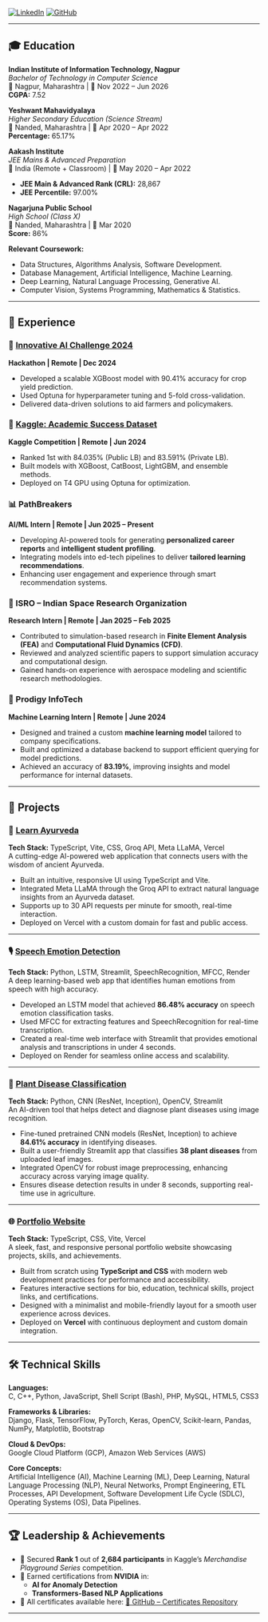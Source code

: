 
[![LinkedIn](https://img.shields.io/badge/LinkedIn-blue?style=flat-square&logo=linkedin&logoColor=white)](https://www.linkedin.com/in/ayush-parwal-797a79255/)
[![GitHub](https://img.shields.io/badge/GitHub-black?style=flat-square&logo=github&logoColor=white)](https://github.com/Ayushparwal)

---

## 🎓 Education

**Indian Institute of Information Technology, Nagpur**  
_Bachelor of Technology in Computer Science_  
📍 Nagpur, Maharashtra | 📅 Nov 2022 – Jun 2026  
**CGPA:** 7.52

**Yeshwant Mahavidyalaya**  
_Higher Secondary Education (Science Stream)_  
📍 Nanded, Maharashtra | 📅 Apr 2020 – Apr 2022  
**Percentage:** 65.17%

**Aakash Institute**  
_JEE Mains & Advanced Preparation_  
📍 India (Remote + Classroom) | 📅 May 2020 – Apr 2022  
- **JEE Main & Advanced Rank (CRL):** 28,867  
- **JEE Percentile:** 97.00%

**Nagarjuna Public School**  
_High School (Class X)_  
📍 Nanded, Maharashtra | 📅 Mar 2020  
**Score:** 86%


**Relevant Coursework:**
- Data Structures, Algorithms Analysis, Software Development.  
- Database Management, Artificial Intelligence, Machine Learning.  
- Deep Learning, Natural Language Processing, Generative AI.  
- Computer Vision, Systems Programming, Mathematics & Statistics.  

---

## 💼 Experience

### 🧠 [Innovative AI Challenge 2024](https://github.com/Ayushparwal/Certificatess/blob/main/Certificates/innovative_ai_challenge.pdf)  
**Hackathon | Remote | Dec 2024**  
- Developed a scalable XGBoost model with 90.41% accuracy for crop yield prediction.  
- Used Optuna for hyperparameter tuning and 5-fold cross-validation.  
- Delivered data-driven solutions to aid farmers and policymakers.

### 🎯 [Kaggle: Academic Success Dataset](https://github.com/Ayushparwal/Certificatess/blob/main/Certificates/kaggle-comp-certificates.png)  
**Kaggle Competition | Remote | Jun 2024**  
- Ranked 1st with 84.035% (Public LB) and 83.591% (Private LB).  
- Built models with XGBoost, CatBoost, LightGBM, and ensemble methods.  
- Deployed on T4 GPU using Optuna for optimization.

### 📊 PathBreakers  
**AI/ML Intern | Remote | Jun 2025 – Present**  
- Developing AI-powered tools for generating **personalized career reports** and **intelligent student profiling**.  
- Integrating models into ed-tech pipelines to deliver **tailored learning recommendations**.  
- Enhancing user engagement and experience through smart recommendation systems.

  
### 🚀 ISRO – Indian Space Research Organization  
**Research Intern | Remote | Jan 2025 – Feb 2025**  
- Contributed to simulation-based research in **Finite Element Analysis (FEA)** and **Computational Fluid Dynamics (CFD)**.  
- Reviewed and analyzed scientific papers to support simulation accuracy and computational design.  
- Gained hands-on experience with aerospace modeling and scientific research methodologies.

### 🧪 Prodigy InfoTech  
**Machine Learning Intern | Remote | June 2024**  
- Designed and trained a custom **machine learning model** tailored to company specifications.  
- Built and optimized a database backend to support efficient querying for model predictions.  
- Achieved an accuracy of **83.19%**, improving insights and model performance for internal datasets.

---

## 🧪 Projects

### 🌿 [Learn Ayurveda](https://learnayurveda.vercel.app/)  
**Tech Stack:** TypeScript, Vite, CSS, Groq API, Meta LLaMA, Vercel  
A cutting-edge AI-powered web application that connects users with the wisdom of ancient Ayurveda.  
- Built an intuitive, responsive UI using TypeScript and Vite.  
- Integrated Meta LLaMA through the Groq API to extract natural language insights from an Ayurveda dataset.  
- Supports up to 30 API requests per minute for smooth, real-time interaction.  
- Deployed on Vercel with a custom domain for fast and public access.

---

### 🎙️ [Speech Emotion Detection](https://github.com/Ayushparwal/Speech-Emotion-Detection)  
**Tech Stack:** Python, LSTM, Streamlit, SpeechRecognition, MFCC, Render  
A deep learning-based web app that identifies human emotions from speech with high accuracy.  
- Developed an LSTM model that achieved **86.48% accuracy** on speech emotion classification tasks.  
- Used MFCC for extracting features and SpeechRecognition for real-time transcription.  
- Created a real-time web interface with Streamlit that provides emotional analysis and transcriptions in under 4 seconds.  
- Deployed on Render for seamless online access and scalability.

---

### 🍃 [Plant Disease Classification](https://github.com/Ayushparwal/Plant-disease-Classification-using-pretrained-models)  
**Tech Stack:** Python, CNN (ResNet, Inception), OpenCV, Streamlit  
An AI-driven tool that helps detect and diagnose plant diseases using image recognition.  
- Fine-tuned pretrained CNN models (ResNet, Inception) to achieve **84.61% accuracy** in identifying diseases.  
- Built a user-friendly Streamlit app that classifies **38 plant diseases** from uploaded leaf images.  
- Integrated OpenCV for robust image preprocessing, enhancing accuracy across varying image quality.  
- Ensures disease detection results in under 8 seconds, supporting real-time use in agriculture.

---

### 🌐 [Portfolio Website](https://ayushnet.vercel.app)  
**Tech Stack:** TypeScript, CSS, Vite, Vercel  
A sleek, fast, and responsive personal portfolio website showcasing projects, skills, and achievements.  
- Built from scratch using **TypeScript and CSS** with modern web development practices for performance and accessibility.  
- Features interactive sections for bio, education, technical skills, project links, and certifications.  
- Designed with a minimalist and mobile-friendly layout for a smooth user experience across devices.  
- Deployed on **Vercel** with continuous deployment and custom domain integration.

---

## 🛠 Technical Skills

**Languages:**  
C, C++, Python, JavaScript, Shell Script (Bash), PHP, MySQL, HTML5, CSS3

**Frameworks & Libraries:**  
Django, Flask, TensorFlow, PyTorch, Keras, OpenCV, Scikit-learn, Pandas, NumPy, Matplotlib, Bootstrap

**Cloud & DevOps:**  
Google Cloud Platform (GCP), Amazon Web Services (AWS)

**Core Concepts:**  
Artificial Intelligence (AI), Machine Learning (ML), Deep Learning, Natural Language Processing (NLP), Neural Networks, Prompt Engineering, ETL Processes, API Development, Software Development Life Cycle (SDLC), Operating Systems (OS), Data Pipelines.


---

## 🏆 Leadership & Achievements

- 🥇 Secured **Rank 1** out of **2,684 participants** in Kaggle’s *Merchandise Playground Series* competition.
- 🧠 Earned certifications from **NVIDIA** in:
  - **AI for Anomaly Detection**
  - **Transformers-Based NLP Applications**
- 📁 All certificates available here: [📜 GitHub – Certificates Repository](https://github.com/Ayushparwal/certificatess/)

---
